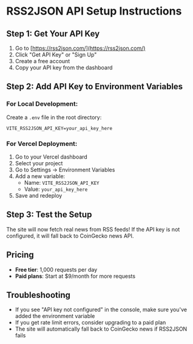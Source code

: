 # RSS2JSON API Setup Instructions

## Step 1: Get Your API Key

1. Go to [https://rss2json.com/](https://rss2json.com/)
2. Click "Get API Key" or "Sign Up"
3. Create a free account
4. Copy your API key from the dashboard

## Step 2: Add API Key to Environment Variables

### For Local Development:
Create a `.env` file in the root directory:
```
VITE_RSS2JSON_API_KEY=your_api_key_here
```

### For Vercel Deployment:
1. Go to your Vercel dashboard
2. Select your project
3. Go to Settings → Environment Variables
4. Add a new variable:
   - Name: `VITE_RSS2JSON_API_KEY`
   - Value: `your_api_key_here`
5. Save and redeploy

## Step 3: Test the Setup

The site will now fetch real news from RSS feeds! If the API key is not configured, it will fall back to CoinGecko news API.

## Pricing
- **Free tier**: 1,000 requests per day
- **Paid plans**: Start at $9/month for more requests

## Troubleshooting
- If you see "API key not configured" in the console, make sure you've added the environment variable
- If you get rate limit errors, consider upgrading to a paid plan
- The site will automatically fall back to CoinGecko news if RSS2JSON fails 